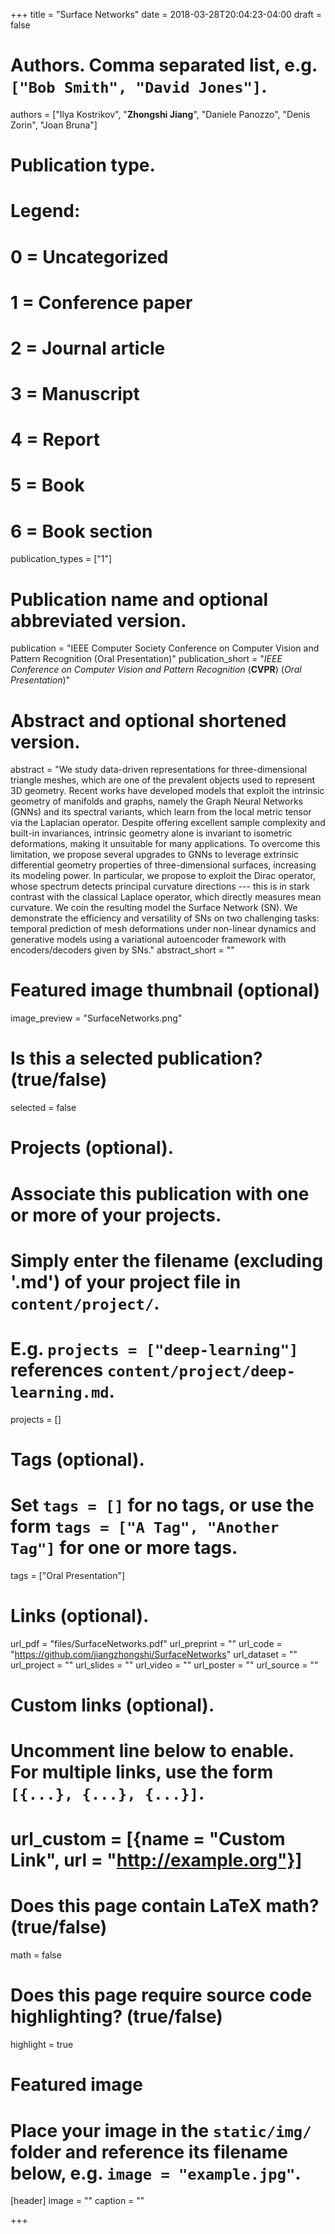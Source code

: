 +++
title = "Surface Networks"
date = 2018-03-28T20:04:23-04:00
draft = false

# Authors. Comma separated list, e.g. `["Bob Smith", "David Jones"]`.
authors = ["Ilya Kostrikov", "**Zhongshi Jiang**", "Daniele Panozzo", "Denis Zorin", "Joan Bruna"]

# Publication type.
# Legend:
# 0 = Uncategorized
# 1 = Conference paper
# 2 = Journal article
# 3 = Manuscript
# 4 = Report
# 5 = Book
# 6 = Book section
publication_types = ["1"]

# Publication name and optional abbreviated version.
publication = "IEEE Computer Society Conference on Computer Vision and Pattern Recognition (Oral Presentation)"
publication_short = "*IEEE Conference on Computer Vision and Pattern Recognition* (**CVPR**) (*Oral Presentation*)"

# Abstract and optional shortened version.
abstract = "We study data-driven representations for three-dimensional triangle meshes, which are one of the prevalent objects used to represent 3D geometry. Recent works have developed models that exploit the intrinsic geometry of manifolds and graphs, namely the Graph Neural Networks (GNNs) and its spectral variants, which learn from the local metric tensor via the Laplacian operator. Despite offering excellent sample complexity and built-in invariances, intrinsic geometry alone is invariant to isometric deformations, making it unsuitable for many applications. To overcome this limitation, we propose several upgrades to GNNs to leverage extrinsic differential geometry properties of three-dimensional surfaces, increasing its modeling power. In particular, we propose to exploit the Dirac operator, whose spectrum detects principal curvature directions --- this is in stark contrast with the classical Laplace operator, which directly measures mean curvature. We coin the resulting model the Surface Network (SN). We demonstrate the efficiency and versatility of SNs on two challenging tasks: temporal prediction of mesh deformations under non-linear dynamics and generative models using a variational autoencoder framework with encoders/decoders given by SNs."
abstract_short = ""

# Featured image thumbnail (optional)
image_preview = "SurfaceNetworks.png"

# Is this a selected publication? (true/false)
selected = false

# Projects (optional).
#   Associate this publication with one or more of your projects.
#   Simply enter the filename (excluding '.md') of your project file in `content/project/`.
#   E.g. `projects = ["deep-learning"]` references `content/project/deep-learning.md`.
projects = []

# Tags (optional).
#   Set `tags = []` for no tags, or use the form `tags = ["A Tag", "Another Tag"]` for one or more tags.
tags = ["Oral Presentation"]

# Links (optional).
url_pdf = "files/SurfaceNetworks.pdf"
url_preprint = ""
url_code = "https://github.com/jiangzhongshi/SurfaceNetworks"
url_dataset = ""
url_project = ""
url_slides = ""
url_video = ""
url_poster = ""
url_source = ""

# Custom links (optional).
#   Uncomment line below to enable. For multiple links, use the form `[{...}, {...}, {...}]`.
# url_custom = [{name = "Custom Link", url = "http://example.org"}]

# Does this page contain LaTeX math? (true/false)
math = false

# Does this page require source code highlighting? (true/false)
highlight = true

# Featured image
# Place your image in the `static/img/` folder and reference its filename below, e.g. `image = "example.jpg"`.
[header]
image = ""
caption = ""

+++
